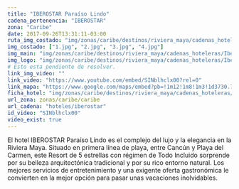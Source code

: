 ```yaml
---
title: "IBEROSTAR Paraíso Lindo"
cadena_pertenencia: "IBEROSTAR"
zona: "Caribe"
date: 2017-09-26T13:31:11-03:00
ruta_img_costado: "img/zonas/caribe/destinos/riviera_maya/cadenas_hoteleras/Iberostar/iberostar_paraiso_lindo/imagenes_hotel/"
img_costado: ["1.jpg", "2.jpg", "3.jpg", "4.jpg"]
img_main: "img/zonas/caribe/destinos/riviera_maya/cadenas_hoteleras/Iberostar/iberostar_paraiso_lindo/iberostar_paraiso_lindo.jpg"
img_logo: "img/zonas/caribe/destinos/riviera_maya/cadenas_hoteleras/Iberostar/iberostar_paraiso_lindo/logo_hotel/logo_iberostar_paraiso_lindo.jpg"
# Esto esta pendiente de resolver.
link_img_video: ""
link_video: "https://www.youtube.com/embed/SINblhclx00?rel=0"
link_mapa: "https://www.google.com/maps/embed?pb=!1m12!1m8!1m3!1d3730.7707918648302!2d-86.96597260013101!3d20.760082272289196!3m2!1i1024!2i768!4f13.1!2m1!1siberostar+paraiso+lindo!5e0!3m2!1ses!2scl!4v1509646101659"
ficha_hotel: "img/zonas/caribe/destinos/riviera_maya/cadenas_hoteleras/Iberostar/iberostar_paraiso_lindo/iberostar_paraiso_lindo.pdf"
url_zona: zonas/caribe/caribe
url_cadena: "hoteles/iberostar"
id_video: "SINblhclx00"
video_exist: true
---
```

El hotel IBEROSTAR Paraíso Lindo es el complejo del lujo y la elegancia en la Riviera Maya. Situado en primera línea de playa, entre Cancún y Playa del Carmen, este Resort de 5 estrellas con régimen de Todo Incluido sorprende por su belleza arquitectónica tradicional y por su rico entorno natural. Los mejores servicios de entretenimiento y una exigente oferta gastronómica le convierten en la mejor opción para pasar unas vacaciones inolvidables.
